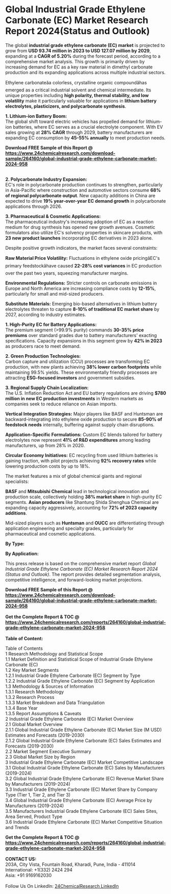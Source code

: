 <h1>Global Industrial Grade Ethylene Carbonate (EC) Market Research Report 2024(Status and Outlook)</h1><p>The global <strong>industrial grade ethylene carbonate (EC) market</strong> is projected to grow from <strong>USD 93.74 million in 2023 to USD 127.07 million by 2029</strong>, expanding at a <strong>CAGR of 5.20%</strong> during the forecast period, according to a comprehensive market analysis. This growth is primarily driven by increasing demand for EC as a key raw material in dimethyl carbonate production and its expanding applications across multiple industrial sectors.</p><p>Ethylene carbonateâa colorless, crystalline organic compoundâhas emerged as a critical industrial solvent and chemical intermediate. Its unique properties including <strong>high polarity, thermal stability, and low volatility</strong> make it particularly valuable for applications in <strong>lithium battery electrolytes, plasticizers, and polycarbonate synthesis</strong>.</p><p><strong>1. Lithium-ion Battery Boom:</strong><br>
The global shift toward electric vehicles has propelled demand for lithium-ion batteries, where EC serves as a crucial electrolyte component. With EV sales growing at <strong>28% CAGR</strong> through 2029, battery manufacturers are expanding EC consumption by <strong>45-55% annually</strong> to meet production needs.</p><div><b>Download FREE Sample of this Report @ 
            <a href="https://www.24chemicalresearch.com/download-sample/264160/global-industrial-grade-ethylene-carbonate-market-2024-958">
            https://www.24chemicalresearch.com/download-sample/264160/global-industrial-grade-ethylene-carbonate-market-2024-958</a></b></div><br><p><strong>2. Polycarbonate Industry Expansion:</strong><br>
EC's role in polycarbonate production continues to strengthen, particularly in Asia-Pacific where construction and automotive sectors consume <strong>68% of regional polycarbonate output</strong>. New capacity additions in China are expected to drive <strong>19% year-over-year EC demand growth</strong> in polycarbonate applications through 2026.</p><p><strong>3. Pharmaceutical &amp; Cosmetic Applications:</strong><br>
The pharmaceutical industry's increasing adoption of EC as a reaction medium for drug synthesis has opened new growth avenues. Cosmetic formulators also utilize EC's solvency properties in skincare products, with <strong>23 new product launches</strong> incorporating EC derivatives in 2023 alone.</p><p>Despite positive growth indicators, the market faces several constraints:</p><p><strong>Raw Material Price Volatility:</strong> Fluctuations in ethylene oxide pricingâEC's primary feedstockâhave caused <strong>22-28% cost variances</strong> in EC production over the past two years, squeezing manufacturer margins.</p><p><strong>Environmental Regulations:</strong> Stricter controls on carbonate emissions in Europe and North America are increasing compliance costs by <strong>12-15%</strong>, particularly for small and mid-sized producers.</p><p><strong>Substitute Materials:</strong> Emerging bio-based alternatives in lithium battery electrolytes threaten to capture <strong>8-10% of traditional EC market share</strong> by 2027, according to industry estimates.</p><p><strong>1. High-Purity EC for Battery Applications:</strong><br>
The premium segment (&gt;99.9% purity) commands <strong>30-35% price premiums</strong> over standard grades due to battery manufacturers' exacting specifications. Capacity expansions in this segment grew by <strong>42% in 2023</strong> as producers race to meet demand.</p><p><strong>2. Green Production Technologies:</strong><br>
Carbon capture and utilization (CCU) processes are transforming EC production, with new plants achieving <strong>38% lower carbon footprints</strong> while maintaining 99.5% yields. These environmentally friendly processes are attracting <strong>ESG-focused investors</strong> and government subsidies.</p><p><strong>3. Regional Supply Chain Localization:</strong><br>
The U.S. Inflation Reduction Act and EU battery regulations are driving <strong>$780 million in new EC production investments</strong> in Western markets as companies seek to reduce reliance on Asian imports.</p><p><strong>Vertical Integration Strategies:</strong> Major players like BASF and Huntsman are backward-integrating into ethylene oxide production to secure <strong>85-90% of feedstock needs</strong> internally, buffering against supply chain disruptions.</p><p><strong>Application-Specific Formulations:</strong> Custom EC blends tailored for battery electrolytes now represent <strong>41% of R&amp;D expenditures</strong> among leading manufacturers, up from 28% in 2020.</p><p><strong>Circular Economy Initiatives:</strong> EC recycling from used lithium batteries is gaining traction, with pilot projects achieving <strong>92% recovery rates</strong> while lowering production costs by up to 18%.</p><p>The market features a mix of global chemical giants and regional specialists:</p><p><strong>BASF</strong> and <strong>Mitsubishi Chemical</strong> lead in technological innovation and production scale, collectively holding <strong>38% market share</strong> in high-purity EC segments. <strong>Asian producers</strong> like Shantung Shida Shenghua Chemical are expanding capacity aggressively, accounting for <strong>72% of 2023 capacity additions</strong>.</p><p>Mid-sized players such as <strong>Huntsman</strong> and <strong>OUCC</strong> are differentiating through application engineering and specialty grades, particularly for pharmaceutical and cosmetic applications.</p><p><strong>By Type:</strong></p><p><strong>By Application:</strong></p><p>This press release is based on the comprehensive market report <em>Global Industrial Grade Ethylene Carbonate (EC) Market Research Report 2024 (Status and Outlook)</em>. The report provides detailed segmentation analysis, competitive intelligence, and forward-looking market projections.</p><div><b>Download FREE Sample of this Report @ 
            <a href="https://www.24chemicalresearch.com/download-sample/264160/global-industrial-grade-ethylene-carbonate-market-2024-958">
            https://www.24chemicalresearch.com/download-sample/264160/global-industrial-grade-ethylene-carbonate-market-2024-958</a></b></div><br><div><b>Get the Complete Report & TOC @ 
            <a href="https://www.24chemicalresearch.com/reports/264160/global-industrial-grade-ethylene-carbonate-market-2024-958">
            https://www.24chemicalresearch.com/reports/264160/global-industrial-grade-ethylene-carbonate-market-2024-958</a></b></div><br>
            <b>Table of Content:</b><p>Table of Contents<br />
1 Research Methodology and Statistical Scope<br />
1.1 Market Definition and Statistical Scope of Industrial Grade Ethylene Carbonate (EC)<br />
1.2 Key Market Segments<br />
1.2.1 Industrial Grade Ethylene Carbonate (EC) Segment by Type<br />
1.2.2 Industrial Grade Ethylene Carbonate (EC) Segment by Application<br />
1.3 Methodology & Sources of Information<br />
1.3.1 Research Methodology<br />
1.3.2 Research Process<br />
1.3.3 Market Breakdown and Data Triangulation<br />
1.3.4 Base Year<br />
1.3.5 Report Assumptions & Caveats<br />
2 Industrial Grade Ethylene Carbonate (EC) Market Overview<br />
2.1 Global Market Overview<br />
2.1.1 Global Industrial Grade Ethylene Carbonate (EC) Market Size (M USD) Estimates and Forecasts (2019-2030)<br />
2.1.2 Global Industrial Grade Ethylene Carbonate (EC) Sales Estimates and Forecasts (2019-2030)<br />
2.2 Market Segment Executive Summary<br />
2.3 Global Market Size by Region<br />
3 Industrial Grade Ethylene Carbonate (EC) Market Competitive Landscape<br />
3.1 Global Industrial Grade Ethylene Carbonate (EC) Sales by Manufacturers (2019-2024)<br />
3.2 Global Industrial Grade Ethylene Carbonate (EC) Revenue Market Share by Manufacturers (2019-2024)<br />
3.3 Industrial Grade Ethylene Carbonate (EC) Market Share by Company Type (Tier 1, Tier 2, and Tier 3)<br />
3.4 Global Industrial Grade Ethylene Carbonate (EC) Average Price by Manufacturers (2019-2024)<br />
3.5 Manufacturers Industrial Grade Ethylene Carbonate (EC) Sales Sites, Area Served, Product Type<br />
3.6 Industrial Grade Ethylene Carbonate (EC) Market Competitive Situation and Trends<br />
</p><div><b>Get the Complete Report & TOC @ 
            <a href="https://www.24chemicalresearch.com/reports/264160/global-industrial-grade-ethylene-carbonate-market-2024-958">
            https://www.24chemicalresearch.com/reports/264160/global-industrial-grade-ethylene-carbonate-market-2024-958</a></b></div><br><b>CONTACT US:</b><br>
            203A, City Vista, Fountain Road, Kharadi, Pune, India - 411014<br>
            International: +1(332) 2424 294<br>
            Asia: +91 9169162030 <br><br>
            Follow Us On LinkedIn: <a href="https://www.linkedin.com/company/24chemicalresearch/">24ChemicalResearch LinkedIn</a>
